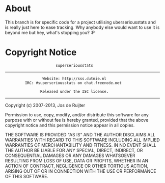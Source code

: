 # About
This branch is for specific code for a project utilising uberseriousstats and is really just here to ease tracking. Why anybody else would want to use it is beyond me but hey, what's stopping you? :P

# Copyright Notice
                           superseriousstats
------------------------------------------------------------------------
                     Website: http://sss.dutnie.nl
             IRC: #superseriousstats on chat.freenode.net

                    Released under the ISC license.
------------------------------------------------------------------------
Copyright (c) 2007-2013, Jos de Ruijter

Permission to use, copy, modify, and/or distribute this software for any
purpose with or without fee is hereby granted, provided that the above
copyright notice and this permission notice appear in all copies.

THE SOFTWARE IS PROVIDED "AS IS" AND THE AUTHOR DISCLAIMS ALL WARRANTIES
WITH REGARD TO THIS SOFTWARE INCLUDING ALL IMPLIED WARRANTIES OF
MERCHANTABILITY AND FITNESS. IN NO EVENT SHALL THE AUTHOR BE LIABLE FOR
ANY SPECIAL, DIRECT, INDIRECT, OR CONSEQUENTIAL DAMAGES OR ANY DAMAGES
WHATSOEVER RESULTING FROM LOSS OF USE, DATA OR PROFITS, WHETHER IN AN
ACTION OF CONTRACT, NEGLIGENCE OR OTHER TORTIOUS ACTION, ARISING OUT OF
OR IN CONNECTION WITH THE USE OR PERFORMANCE OF THIS SOFTWARE.
